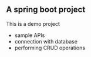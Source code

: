 ## A spring boot project
This is a demo project
- sample APIs
- connection with database
- performing CRUD operations